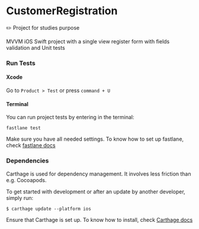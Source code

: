 # CustomerRegistration

:pencil2: Project for studies purpose

MVVM iOS Swift project with a single view register form with fields validation and Unit tests

### Run Tests

#### Xcode

Go to `Product > Test` or press `command + U`

#### Terminal

You can run project tests by entering in the terminal:

```
fastlane test
```

Make sure you have all needed settings. To know how to set up fastlane, check [fastlane docs](https://docs.fastlane.tools/getting-started/ios/setup/)

### Dependencies

Carthage is used for dependency management. It involves less friction than e.g. Cocoapods.

To get started with development or after an update by another developer, simply run:

```
$ carthage update --platform ios
```

Ensure that Carthage is set up. To know how to install, check [Carthage docs](https://github.com/Carthage/Carthage#installing-carthage)
